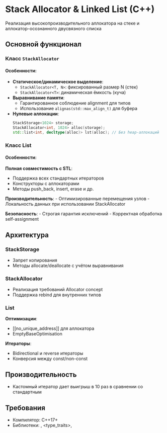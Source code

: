 # Stack Allocator & Linked List (C++)

Реализация высокопроизводительного аллокатора на стеке и аллокатор-осознанного двусвязного списка

## Основной функционал

### Класс `StackAllocator`
#### Особенности:
- **Статическое/динамическое выделение**:
  - `StackAllocator<T, N>`: фиксированный размер N (стек)
  - `StackAllocator<T>`: динамическая ёмкость (куча)
- **Выравнивание памяти**:
  - Гарантированное соблюдение alignment для типов
  - Использование `alignas(std::max_align_t)` для буфера
- **Нулевые аллокации**:
  ```cpp
  StackStorage<1024> storage;
  StackAllocator<int, 1024> alloc(storage);
  std::list<int, decltype(alloc)> lst(alloc); // Без heap-аллокаций

### Класс List
#### Особенности:
  **Полная совместимость с STL**:
 - Поддержка всех стандартных итераторов
 - Конструкторы с аллокаторами
 - Методы push_back, insert, erase и др.

  **Производительность**:
    - Оптимизированные перемещения узлов
    - Локальность данных при использовании StackAllocator

  **Безопасность**:
    - Строгая гарантия исключений
    - Корректная обработка self-assignment

## Архитектура
### StackStorage
- Запрет копирования
- Методы allocate/deallocate с учётом выравнивания

### StackAllocator
- Реализация требований Allocator concept
- Поддержка rebind для внутренних типов

### List

**Оптимизации**:
- [[no_unique_address]] для аллокатора
- EmptyBaseOptimisation

**Итераторы**:
- Bidirectional и reverse итераторы
- Конверсия между const/non-const
  
## Производительность
 - Кастомный итератор дает выигрыш в 10 раз в сравнении со стандартным

## Требования
- Компилятор: C++17+
- Библиотеки: <memory>, <type_traits>, <iterator>
